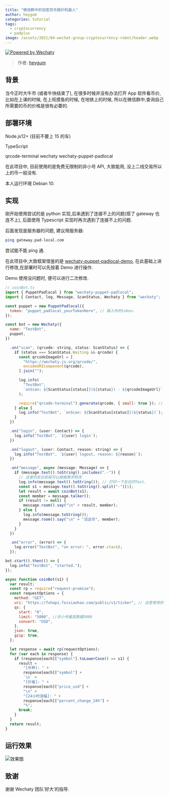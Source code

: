 ```yaml
---
title: "微信群中的加密货币报价机器人"
author: heygum
categories: tutorial
tags:
  - cryptocurrency
  - padplus
image: /assets/2021/04-wechat-group-cryptocurrency-robot/header.webp
---
```


[![Powered by Wechaty](https://img.shields.io/badge/Powered%20By-Wechaty-brightgreen.svg)](https://wechaty.js.org)

> 作者: [heygum](https://github.com/heygum)

## 背景

当今正时大牛市 (或者牛快结束了), 在很多时候并没有办法打开 App 软件看币价, 比如在上课的时候, 在上班摸鱼的时候, 在地铁上的时候, 所以在微信群中,查询自己所需要的币的价格是很有必要的.

## 部署环境

Node.js12+ (目前不要上 15 的车)

TypeScript

qrcode-terminal
wechaty
wechaty-puppet-padlocal

在此项目中, 目前使用的是免费无限制的非小号 API, 大致能用, 没上二线交易所以上的币一般没有.

本人运行环境 Debian 10.

## 实现

刚开始使用尝试的是 python 实现,后来遇到了连接不上的问题(搭了 gateway 也连不上), 后面使用 Typescript 实现时再次遇到了连接不上的问题.

后面发现是服务器的问题, 建议用服务器:

```sh
ping gateway.pad-local.com
```

尝试能不能 ping 通.

在此项目中,大致框架借鉴的是 [wechaty-puppet-padlocal-demo](https://github.com/padlocal/wechaty-puppet-padlocal-demo), 在此基础上进行修改,在部署时可以先按着 Demo 进行操作.

Demo 使用没问题时, 便可以进行二次修改.

```js
// coinBot.ts
import { PuppetPadlocal } from "wechaty-puppet-padlocal";
import { Contact, log, Message, ScanStatus, Wechaty } from "wechaty";

const puppet = new PuppetPadlocal({
  token: "puppet_padlocal_yourTokenHere", // 输入你的token.
});

const bot = new Wechaty({
  name: "TestBot",
  puppet,
})

  .on("scan", (qrcode: string, status: ScanStatus) => {
    if (status === ScanStatus.Waiting && qrcode) {
      const qrcodeImageUrl = [
        "https://wechaty.js.org/qrcode/",
        encodeURIComponent(qrcode),
      ].join("");

      log.info(
        "TestBot",
        `onScan: ${ScanStatus[status]}(${status}) - ${qrcodeImageUrl}`
      );

      require("qrcode-terminal").generate(qrcode, { small: true }); // show qrcode on console
    } else {
      log.info("TestBot", `onScan: ${ScanStatus[status]}(${status})`);
    }
  })

  .on("login", (user: Contact) => {
    log.info("TestBot", `${user} login`);
  })

  .on("logout", (user: Contact, reason: string) => {
    log.info("TestBot", `${user} logout, reason: ${reason}`);
  })

  .on("message", async (message: Message) => {
    if (message.text().toString().includes(".-")) {
      // 这里的反应前缀可以根据需求修改
      log.info(message.text().toString()); // 打印一下反应的Text.
      const s1 = message.text().toString().split("-")[1];
      let result = await coinBot(s1);
      const member = message.talker();
      if (result != null) {
        message.room().say("\n" + result, member);
      } else {
        log.info(message.toString());
        message.room().say("\n" + "没这币", member);
      }
    }
  })

  .on("error", (error) => {
    log.error("TestBot", "on error: ", error.stack);
  });

bot.start().then(() => {
  log.info("TestBot", "started.");
});

async function coinBot(s1) {
  var result;
  const rp = require("request-promise");
  const requestOptions = {
    method: "GET",
    uri: "https://fxhapi.feixiaohao.com/public/v1/ticker", // 这里使用的非小号的API
    qs: {
      start: "0",
      limit: "5000", //非小号最高数据5000
      convert: "USD",
    },
    json: true,
    gzip: true,
  };

  let response = await rp(requestOptions);
  for (var each in response) {
    if (response[each]["symbol"].toLowerCase() == s1) {
      result =
        "[币种]: " +
        response[each]["symbol"] +
        `\n` +
        "[价格]: " +
        response[each]["price_usd"] +
        "\n" +
        "[24小时涨幅]: " +
        response[each]["percent_change_24h"] +
        "%";
      break;
    }
  }
  return result;
}
```

## 运行效果

![效果图](/assets/2021/04-wechat-group-cryptocurrency-robot/result.webp)

## 致谢

谢谢 Wechaty 团队‘好大’的指导.
